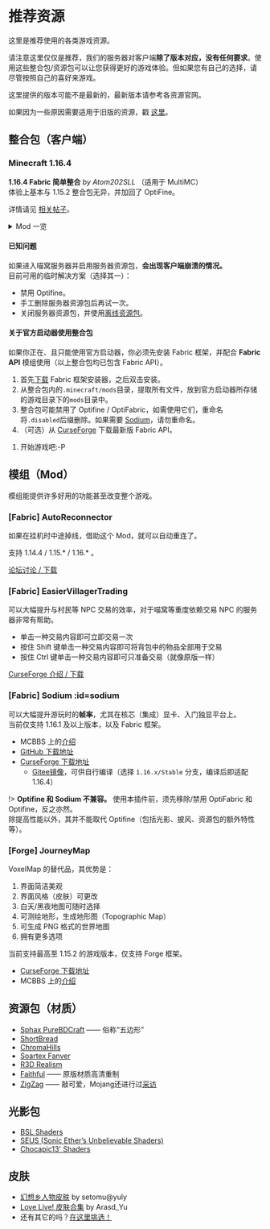 # 推荐资源

这里是推荐使用的各类游戏资源。

请注意这里仅仅是推荐，我们的服务器对客户端**除了版本对应，没有任何要求**。使用这些整合包/资源包可以让您获得更好的游戏体验。但如果您有自己的选择，请尽管按照自己的喜好来游戏。

这里提供的版本可能不是最新的，最新版本请参考各资源官网。

如果因为一些原因需要适用于旧版的资源，戳 [这里](wiki/resources/old)。

## 整合包（客户端）

### Minecraft 1.16.4

**1.16.4 Fabric 简单整合** *by Atom202SLL* （适用于 MultiMC）  
体验上基本与 1.15.2 整合包无异，并加回了 OptiFine。

详情请见 [相关帖子](https://bbs.craft.moe/d/2079-multimcminecraft-116-fabric/5)。

<details>
<summary>Mod 一览</summary>
<img alt=1-16-4 src=https://i.loli.net/2020/09/17/6oyE5LACUXFiT4t.png>
</details>

#### 已知问题

如果进入喵窝服务器并启用服务器资源包，**会出现客户端崩溃的情况。**  
目前可用的临时解决方案（选择其一）：

- 禁用 Optifine。
- 手工删除服务器资源包后再试一次。
- 关闭服务器资源包，并使用[离线资源包](wiki/faq#服务器资源包加载缓慢，怎么办？)。

#### 关于官方启动器使用整合包

如果你正在、且只能使用官方启动器，你必须先安装 Fabric 框架，并配合 **Fabric API** 模组使用（以上整合包均已包含 Fabric API）。

1. 首先[下载](https://fabricmc.net/use/) Fabric 框架安装器，之后双击安装。
1. 从整合包内的`.minecraft/mods`目录，提取所有文件，放到官方启动器所存储的<span class="nw-explain" title="对于Windows，其位于 C:\Users\<用户名>\AppData\Roaming\.minecraft">游戏目录</span>下的`mods`目录中。
1. 整合包可能禁用了 Optifine / OptiFabric，如需使用它们，重命名将`.disabled`后缀删除。如果需要 [Sodium](#sodium)，请勿重命名。
1. （可选）从 [CurseForge](https://www.curseforge.com/minecraft/mc-mods/fabric-api) 下载最新版 Fabric API。
  <!-- - **注意：1.15.2 整合包**内的 Fabric API 不要更新。 -->
1. 开始游戏吧:-P

## 模组（Mod）

模组能提供许多好用的功能甚至改变整个游戏。

### [Fabric] AutoReconnector

如果在挂机时中途掉线，借助这个 Mod，就可以自动重连了。

支持 1.14.4 / 1.15.\* / 1.16.\* 。

[论坛讨论 / 下载](https://bbs.craft.moe/d/1316)

### [Fabric] EasierVillagerTrading

可以大幅提升与村民等 NPC 交易的效率，对于喵窝等重度依赖交易 NPC 的服务器非常有帮助。

* 单击一种交易内容即可立即交易一次
* 按住 Shift 键单击一种交易内容即可将背包中的物品全部用于交易
* 按住 Ctrl 键单击一种交易内容即可只准备交易（就像原版一样）

[CurseForge 介绍 / 下载](https://www.curseforge.com/minecraft/mc-mods/easiervillagertrading)

### [Fabric] Sodium :id=sodium

可以大幅提升游玩时的**帧率**，尤其在核芯（集成）显卡、入门独显平台上。<br />
当前仅支持 1.16.1 及以上版本，以及 Fabric 框架。

- MCBBS 上的[介绍](https://www.mcbbs.net/thread-1079347-1-1.html)
- [GitHub 下载地址](https://github.com/jellysquid3/sodium-fabric/releases)
- [CurseForge 下载地址](https://www.curseforge.com/minecraft/mc-mods/sodium/files)
  + [Gitee镜像](https://gitee.com/mirrors_trending/sodium-fabric/tree/1.16.x%2Fstable/)，可供自行编译（选择 `1.16.x/Stable` 分支，编译后即适配 1.16.4）

!> **Optifine 和 Sodium 不兼容。** 使用本插件前，须先移除/禁用 OptiFabric 和 Optifine，反之亦然。  
除提高性能以外，其并不能取代 Optifine（包括光影、披风、资源包的额外特性等）。

### [Forge] JourneyMap

VoxelMap 的替代品，其优势是：
1. 界面简洁美观
1. 界面风格（皮肤）可更改
1. 白天/黑夜地图可随时选择
1. 可测绘地形，生成地形图（Topographic Map）
1. 可生成 PNG 格式的世界地图
1. 拥有更多选项

当前支持最高至 1.15.2 的游戏版本，仅支持 Forge 框架。

- [CurseForge 下载地址](https://minecraft.curseforge.com/projects/journeymap/files)
- MCBBS 上的[介绍](https://www.mcbbs.net/forum.php?mod=viewthread&tid=612917)

## 资源包（材质）

-   [Sphax PureBDCraft](https://bdcraft.net/purebdcraft-minecraft) —— 俗称“五边形”
-   [ShortBread](http://www.planetminecraft.com/texture_pack/shortbread--/)
-   [ChromaHills](http://www.chromahills.com/)
-   [Soartex Fanver](http://soartex.net/downloads/)
-   [R3D Realism](http://www.minecraftforum.net/topic/1182714-)
- [Faithful](https://faithful.team) —— 原版材质高清重制
- [ZigZag](https://zigzagpack.com/) —— 敲可爱，Mojang还进行过[采访](https://www.mcbbs.net/thread-1075295-1-1.html)

## 光影包

- [BSL Shaders](https://bitslablab.com/bslshaders/)
- [SEUS (Sonic Ether’s Unbelievable Shaders)](https://www.sonicether.com/seus/)
- [Chocapic13' Shaders](https://www.curseforge.com/minecraft/customization/chocapic13-shaders)

## 皮肤

-   [幻想乡人物皮肤](http://pan.baidu.com/s/1mgyq8mW)  by setomu@yuly
-   [Love Live! 皮肤合集](https://www.mcbbs.net/thread-315887-1-1.html)  by Arasd_Yu
- 还有其它的吗？[在这里挑选！](https://www.minecraftskins.com/)

<!--
## Minecraft 正版许可

由于在升级成为正版服务器的时候仍有一些玩家还没有购买正版，因此我们决定向没有收入能力的学生玩家免费提供正版许可。

您必须是本服的玩家，能够证明自己是学生并且还没有购买正版，请邮件或在社群 / QQ 群联系管理组获得正版许可。

依据 MinecraftEdu 的协议， 您如果希望获得一份由喵窝提供的 GiftCode，您需要同意以下协议：

-   您保证您目前是一名在读学生。
-   您保证您使用由此 GiftCode 激活的 Minecraft 账号是以学习为目的。
-   您保证您不会以任何方式再次出售（或者赠送）此 GiftCode 和此 GiftCode 激活的账号。
-->